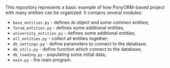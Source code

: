This repository represents a basic example of how PonyORM-based project with many entities can be organized. It contains several modules:

  * `base_entities.py` - defines `db` object and some common entities;
  * `forum_entities.py` - defines some additional entities;
  * `university_entities.py` - defines some additional entities;
  * `all_entities.py` - collect all entities together;
  * `db_settings.py` - define parameters to connect to the database;
  * `db_utils.py` - define function which connect to the database;
  * `db_loading.py` - populating some initial data;
  * `main.py` - the main program.
